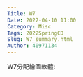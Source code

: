 ```yaml
---
Title: W7
Date: 2022-04-10 11:00
Category: Misc
Tags: 2022SpringCD
Slug: W7_summary.html
Author: 40971134
---
```



<!-- PELICAN_END_SUMMARY -->

W7分配繪圖軟體:
